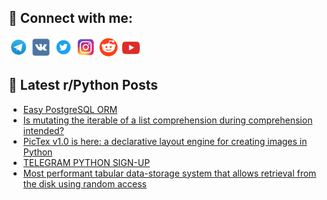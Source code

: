 ## 🔎 Connect with me:
[<img src="https://github.com/bullbesh/bullbesh/blob/main/images/Telegram.png" width="32" height="32" />](https://t.me/bullbesh)
[<img src="https://github.com/bullbesh/bullbesh/blob/main/images/VK.png" width="32" height="32" />](https://vk.com/bullbesh)
[<img src="https://github.com/bullbesh/bullbesh/blob/main/images/Twitter.png" width="32" height="32" />](https://twitter.com/bullbesh1)
[<img src="https://github.com/bullbesh/bullbesh/blob/main/images/Instagram.png" width="32" height="32" />](https://www.instagram.com/bullbesh)
[<img src="https://github.com/bullbesh/bullbesh/blob/main/images/Reddit.png" width="32" height="32" />](https://www.reddit.com/user/bullbesh)
[<img src="https://github.com/bullbesh/bullbesh/blob/main/images/YouTube.png" width="32" height="32" />](https://www.youtube.com/channel/UCtfjRs6uzgq5mfm8S06WTcg)

## 📕 Latest r/Python Posts
<!-- BLOG-POST-LIST:START -->
- [Easy PostgreSQL ORM](https://www.reddit.com/r/Python/comments/1mhg4hr/easy_postgresql_orm/)
- [Is mutating the iterable of a list comprehension during comprehension intended?](https://www.reddit.com/r/Python/comments/1mhdjdc/is_mutating_the_iterable_of_a_list_comprehension/)
- [PicTex v1.0 is here: a declarative layout engine for creating images in Python](https://www.reddit.com/r/Python/comments/1mhdbcf/pictex_v10_is_here_a_declarative_layout_engine/)
- [TELEGRAM PYTHON SIGN-UP](https://www.reddit.com/r/Python/comments/1mhbbk9/telegram_python_signup/)
- [Most performant tabular data-storage system that allows retrieval from the disk using random access](https://www.reddit.com/r/Python/comments/1mhaury/most_performant_tabular_datastorage_system_that/)
<!-- BLOG-POST-LIST:END -->
